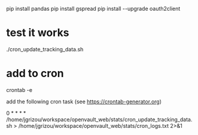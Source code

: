 
pip install pandas
pip install gspread
pip install --upgrade oauth2client


# test it works

./cron_update_tracking_data.sh


# add to cron


crontab -e

add the following cron task (see https://crontab-generator.org)

0 * * * * /home/jgrizou/workspace/openvault_web/stats/cron_update_tracking_data.sh > /home/jgrizou/workspace/openvault_web/stats/cron_logs.txt 2>&1
